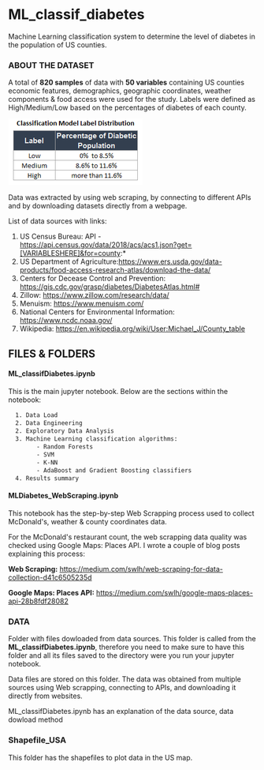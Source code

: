 # ML_classif_diabetes
Machine Learning classification system to determine the level of diabetes in the population of US counties.

### ABOUT THE DATASET
A total of **820 samples** of data with **50 variables** containing US counties economic features, demographics, geographic coordinates, weather components & food access were used for the study. Labels were defined as High/Medium/Low based on the percentages of diabetes of each county.

![alt text](https://github.com/Francismorales/ML_classif_diabetes/blob/master/images/Label_Distribution2.PNG)

Data was extracted by using web scraping, by connecting to different APIs and by downloading datasets directly from a webpage. 

List of data sources with links:

1. US Census Bureau: API - https://api.census.gov/data/2018/acs/acs1.json?get=[VARIABLESHERE]&for=county:*
2. US Department of Agriculture:https://www.ers.usda.gov/data-products/food-access-research-atlas/download-the-data/
3. Centers for Decease Control and Prevention: https://gis.cdc.gov/grasp/diabetes/DiabetesAtlas.html#
4. Zillow: https://www.zillow.com/research/data/
5. Menuism: https://www.menuism.com/
6. National Centers for Environmental Information: https://www.ncdc.noaa.gov/
7. Wikipedia: https://en.wikipedia.org/wiki/User:Michael_J/County_table

## FILES & FOLDERS

#### ML_classifDiabetes.ipynb

This is the main jupyter notebook. Below are the sections within the notebook: 

      1. Data Load
      2. Data Engineering
      2. Exploratory Data Analysis
      3. Machine Learning classification algorithms: 
            - Random Forests 
            - SVM 
            - K-NN 
            - AdaBoost and Gradient Boosting classifiers
      4. Results summary 

#### MLDiabetes_WebScraping.ipynb

This notebook has the step-by-step Web Scrapping process used to collect McDonald's, weather & county coordinates data. 

For the McDonald's restaurant count, the web scrapping data quality was checked using Google Maps: Places API. I wrote a couple of blog posts explaining this process: 

**Web Scraping:**  https://medium.com/swlh/web-scraping-for-data-collection-d41c6505235d

**Google Maps: Places API:** https://medium.com/swlh/google-maps-places-api-28b8fdf28082



### DATA
Folder with files dowloaded from data sources. This folder is called from the **ML_classifDiabetes.ipynb**, therefore you need to make sure to have this folder and all its files saved to the directory were you run your jupyter notebook. 

Data files are stored on this folder. The data was obtained from multiple sources using Web scrapping, connecting to APIs, and downloading it directly from websites. 

ML_classifDiabetes.ipynb has an explanation of the data source, data dowload method 


### Shapefile_USA
This folder has the shapefiles  to plot data in the US map. 





